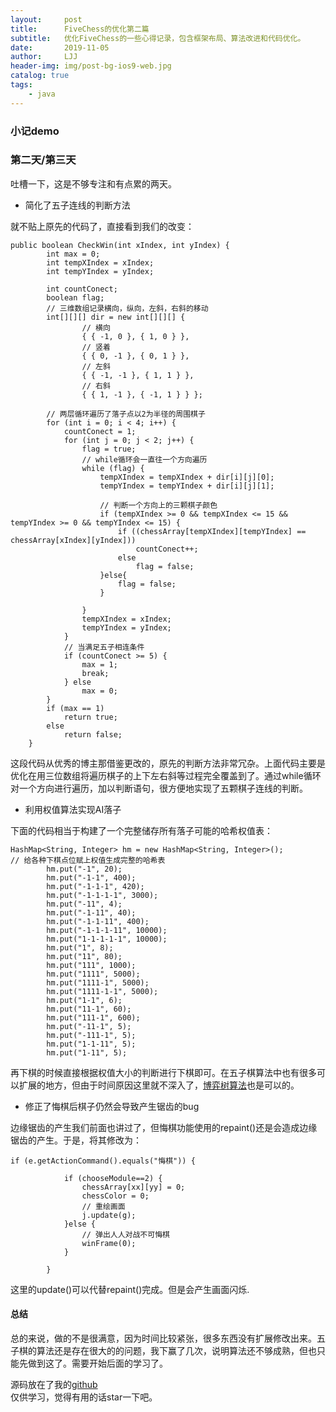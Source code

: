 ```yaml
---
layout:     post
title:      FiveChess的优化第二篇
subtitle:   优化FiveChess的一些心得记录，包含框架布局、算法改进和代码优化。
date:       2019-11-05
author:     LJJ
header-img: img/post-bg-ios9-web.jpg
catalog: true
tags:
    - java
---
```


### 小记demo

### 第二天/第三天
吐槽一下，这是不够专注和有点累的两天。


- 简化了五子连线的判断方法

就不贴上原先的代码了，直接看到我们的改变：

    public boolean CheckWin(int xIndex, int yIndex) {
            int max = 0;
            int tempXIndex = xIndex;
            int tempYIndex = yIndex;
            
            int countConect;
            boolean flag;
            // 三维数组记录横向，纵向，左斜，右斜的移动
            int[][][] dir = new int[][][] {
                    // 横向
                    { { -1, 0 }, { 1, 0 } },
                    // 竖着
                    { { 0, -1 }, { 0, 1 } },
                    // 左斜
                    { { -1, -1 }, { 1, 1 } },
                    // 右斜
                    { { 1, -1 }, { -1, 1 } } };
     
            // 两层循环遍历了落子点以2为半径的周围棋子
            for (int i = 0; i < 4; i++) {
                countConect = 1;
                for (int j = 0; j < 2; j++) {
                    flag = true;
                    // while循环会一直往一个方向遍历
                    while (flag) {
                        tempXIndex = tempXIndex + dir[i][j][0];
                        tempYIndex = tempYIndex + dir[i][j][1];
     
                        // 判断一个方向上的三颗棋子颜色
                        if (tempXIndex >= 0 && tempXIndex <= 15 && tempYIndex >= 0 && tempYIndex <= 15) {
                            if ((chessArray[tempXIndex][tempYIndex] == chessArray[xIndex][yIndex])) 
                                countConect++;
                            else
                                flag = false;
                        }else{
                            flag = false;
                        }
                        
                    }
                    tempXIndex = xIndex;
                    tempYIndex = yIndex;
                }
                // 当满足五子相连条件
                if (countConect >= 5) {
                    max = 1;
                    break;
                } else
                    max = 0;
            }
            if (max == 1)
                return true;
            else
                return false;
        }

这段代码从优秀的博主那借鉴更改的，原先的判断方法非常冗杂。上面代码主要是优化在用三位数组将遍历棋子的上下左右斜等过程完全覆盖到了。通过while循环对一个方向进行遍历，加以判断语句，很方便地实现了五颗棋子连线的判断。

- 利用权值算法实现AI落子

下面的代码相当于构建了一个完整储存所有落子可能的哈希权值表：

    HashMap<String, Integer> hm = new HashMap<String, Integer>();
    // 给各种下棋点位赋上权值生成完整的哈希表
    		hm.put("-1", 20);
    		hm.put("-1-1", 400);
    		hm.put("-1-1-1", 420);
    		hm.put("-1-1-1-1", 3000);
    		hm.put("-11", 4); 
    		hm.put("-1-11", 40);
    		hm.put("-1-1-11", 400);
    		hm.put("-1-1-1-11", 10000);
    		hm.put("1-1-1-1-1", 10000);
    		hm.put("1", 8);
    		hm.put("11", 80);
    		hm.put("111", 1000);
    		hm.put("1111", 5000);
    		hm.put("1111-1", 5000);
    		hm.put("1111-1-1", 5000);
    		hm.put("1-1", 6);
    		hm.put("11-1", 60);
    		hm.put("111-1", 600);
    		hm.put("-11-1", 5);
    		hm.put("-111-1", 5);
    		hm.put("1-1-11", 5);
    		hm.put("1-11", 5);

再下棋的时候直接根据权值大小的判断进行下棋即可。在五子棋算法中也有很多可以扩展的地方，但由于时间原因这里就不深入了，[博弈树算法](https://blog.csdn.net/Mahabharata_/article/details/79511727)也是可以的。

- 修正了悔棋后棋子仍然会导致产生锯齿的bug

边缘锯齿的产生我们前面也讲过了，但悔棋功能使用的repaint()还是会造成边缘锯齿的产生。于是，将其修改为：

    if (e.getActionCommand().equals("悔棋")) {
    			
    			if (chooseModule==2) {
    				chessArray[xx][yy] = 0;
    				chessColor = 0;
    				// 重绘画面
    				j.update(g);
    			}else {
    				// 弹出人人对战不可悔棋
    				winFrame(0);
		    	}
			
	    	}

这里的update()可以代替repaint()完成。但是会产生画面闪烁.

#### 总结
总的来说，做的不是很满意，因为时间比较紧张，很多东西没有扩展修改出来。五子棋的算法还是存在很大的的问题，我下赢了几次，说明算法还不够成熟，但也只能先做到这了。需要开始后面的学习了。

源码放在了我的[github](https://github.com/knight-peanut/Javass/tree/master/TestFiveChess)  
仅供学习，觉得有用的话star一下吧。
